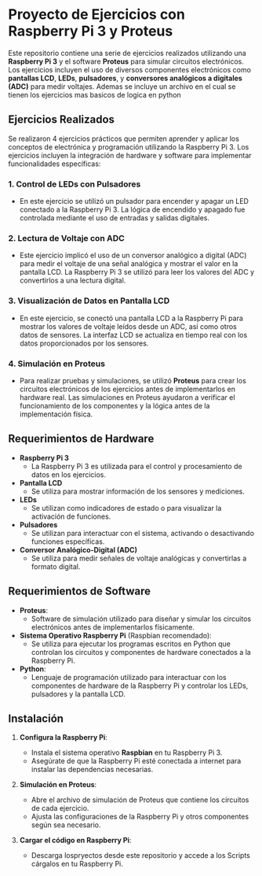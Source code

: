 # Proyecto de Ejercicios con Raspberry Pi 3 y Proteus

Este repositorio contiene una serie de ejercicios realizados utilizando una **Raspberry Pi 3** y el software **Proteus** para simular circuitos electrónicos. Los ejercicios incluyen el uso de diversos componentes electrónicos como **pantallas LCD**, **LEDs**, **pulsadores**, y **conversores analógicos a digitales (ADC)** para medir voltajes.
Ademas se incluye un archivo en el cual se tienen los ejercicios mas basicos de logica en python

## Ejercicios Realizados

Se realizaron 4 ejercicios prácticos que permiten aprender y aplicar los conceptos de electrónica y programación utilizando la Raspberry Pi 3. Los ejercicios incluyen la integración de hardware y software para implementar funcionalidades específicas:

### 1. **Control de LEDs con Pulsadores**
   - En este ejercicio se utilizó un pulsador para encender y apagar un LED conectado a la Raspberry Pi 3. La lógica de encendido y apagado fue controlada mediante el uso de entradas y salidas digitales.

### 2. **Lectura de Voltaje con ADC**
   - Este ejercicio implicó el uso de un conversor analógico a digital (ADC) para medir el voltaje de una señal analógica y mostrar el valor en la pantalla LCD. La Raspberry Pi 3 se utilizó para leer los valores del ADC y convertirlos a una lectura digital.

### 3. **Visualización de Datos en Pantalla LCD**
   - En este ejercicio, se conectó una pantalla LCD a la Raspberry Pi para mostrar los valores de voltaje leídos desde un ADC, así como otros datos de sensores. La interfaz LCD se actualiza en tiempo real con los datos proporcionados por los sensores.

### 4. **Simulación en Proteus**
   - Para realizar pruebas y simulaciones, se utilizó **Proteus** para crear los circuitos electrónicos de los ejercicios antes de implementarlos en hardware real. Las simulaciones en Proteus ayudaron a verificar el funcionamiento de los componentes y la lógica antes de la implementación física.

## Requerimientos de Hardware

- **Raspberry Pi 3**
  - La Raspberry Pi 3 es utilizada para el control y procesamiento de datos en los ejercicios.
- **Pantalla LCD**
  - Se utiliza para mostrar información de los sensores y mediciones.
- **LEDs**
  - Se utilizan como indicadores de estado o para visualizar la activación de funciones.
- **Pulsadores**
  - Se utilizan para interactuar con el sistema, activando o desactivando funciones específicas.
- **Conversor Analógico-Digital (ADC)**
  - Se utiliza para medir señales de voltaje analógicas y convertirlas a formato digital.

## Requerimientos de Software

- **Proteus**:
  - Software de simulación utilizado para diseñar y simular los circuitos electrónicos antes de implementarlos físicamente.
- **Sistema Operativo Raspberry Pi** (Raspbian recomendado):
  - Se utiliza para ejecutar los programas escritos en Python que controlan los circuitos y componentes de hardware conectados a la Raspberry Pi.
- **Python**:
  - Lenguaje de programación utilizado para interactuar con los componentes de hardware de la Raspberry Pi y controlar los LEDs, pulsadores y la pantalla LCD.

## Instalación

1. **Configura la Raspberry Pi**:
   - Instala el sistema operativo **Raspbian** en tu Raspberry Pi 3.
   - Asegúrate de que la Raspberry Pi esté conectada a internet para instalar las dependencias necesarias.

2. **Simulación en Proteus**:
   - Abre el archivo de simulación de Proteus que contiene los circuitos de cada ejercicio.
   - Ajusta las configuraciones de la Raspberry Pi y otros componentes según sea necesario.

3. **Cargar el código en Raspberry Pi**:
   - Descarga lospryectos desde este repositorio y accede a los Scripts cárgalos en tu Raspberry Pi.
